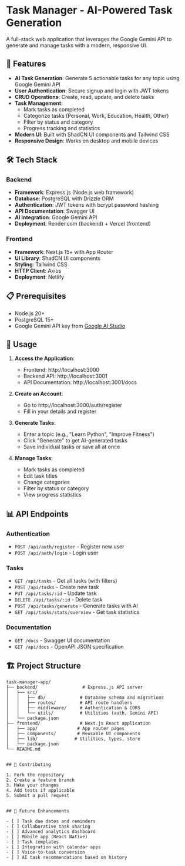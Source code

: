 # Task Manager - AI-Powered Task Generation

A full-stack web application that leverages the Google Gemini API to generate and manage tasks with a modern, responsive UI.

## 🚀 Features

- **AI Task Generation**: Generate 5 actionable tasks for any topic using Google Gemini API
- **User Authentication**: Secure signup and login with JWT tokens
- **CRUD Operations**: Create, read, update, and delete tasks
- **Task Management**:
  - Mark tasks as completed
  - Categorize tasks (Personal, Work, Education, Health, Other)
  - Filter by status and category
  - Progress tracking and statistics
- **Modern UI**: Built with ShadCN UI components and Tailwind CSS
- **Responsive Design**: Works on desktop and mobile devices

## 🛠 Tech Stack

### Backend

- **Framework**: Express.js (Node.js web framework)
- **Database**: PostgreSQL with Drizzle ORM
- **Authentication**: JWT tokens with bcrypt password hashing
- **API Documentation**: Swagger UI
- **AI Integration**: Google Gemini API
- **Deployment**: Render.com (backend) + Vercel (frontend)

### Frontend

- **Framework**: Next.js 15+ with App Router
- **UI Library**: ShadCN UI components
- **Styling**: Tailwind CSS
- **HTTP Client**: Axios
- **Deployment**: Netlify

## 📋 Prerequisites

- Node.js 20+
- PostgreSQL 15+
- Google Gemini API key from [Google AI Studio](https://aistudio.google.com/)


## 📱 Usage

1. **Access the Application**:

   - Frontend: http://localhost:3000
   - Backend API: http://localhost:3001
   - API Documentation: http://localhost:3001/docs

2. **Create an Account**:

   - Go to http://localhost:3000/auth/register
   - Fill in your details and register

3. **Generate Tasks**:

   - Enter a topic (e.g., "Learn Python", "Improve Fitness")
   - Click "Generate" to get AI-generated tasks
   - Save individual tasks or save all at once

4. **Manage Tasks**:
   - Mark tasks as completed
   - Edit task titles
   - Change categories
   - Filter by status or category
   - View progress statistics

## 📊 API Endpoints

### Authentication

- `POST /api/auth/register` - Register new user
- `POST /api/auth/login` - Login user

### Tasks

- `GET /api/tasks` - Get all tasks (with filters)
- `POST /api/tasks` - Create new task
- `PUT /api/tasks/:id` - Update task
- `DELETE /api/tasks/:id` - Delete task
- `POST /api/tasks/generate` - Generate tasks with AI
- `GET /api/tasks/stats/overview` - Get task statistics

### Documentation

- `GET /docs` - Swagger UI documentation
- `GET /api/docs` - OpenAPI JSON specification

## 🏗 Project Structure

```
task-manager-app/
├── backend/                 # Express.js API server
│   ├── src/
│   │   ├── db/             # Database schema and migrations
│   │   ├── routes/         # API route handlers
│   │   ├── middleware/     # Authentication & CORS
│   │   └── utils/          # Utilities (auth, Gemini API)
│   └── package.json
├── frontend/               # Next.js React application
│   ├── app/               # App router pages
│   ├── components/        # Reusable UI components
│   ├── lib/              # Utilities, types, store
│   └── package.json
└── README.md


## 🤝 Contributing

1. Fork the repository
2. Create a feature branch
3. Make your changes
4. Add tests if applicable
5. Submit a pull request


## 🎯 Future Enhancements

- [ ] Task due dates and reminders
- [ ] Collaborative task sharing
- [ ] Advanced analytics dashboard
- [ ] Mobile app (React Native)
- [ ] Task templates
- [ ] Integration with calendar apps
- [ ] Voice-to-task conversion
- [ ] AI task recommendations based on history

